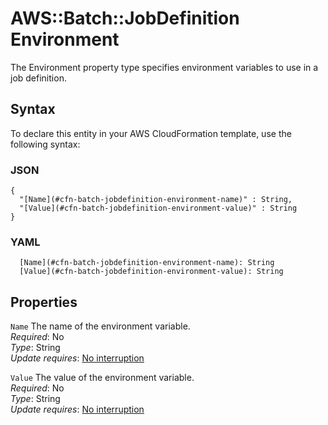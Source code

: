 # AWS::Batch::JobDefinition Environment<a name="aws-properties-batch-jobdefinition-environment"></a>

The Environment property type specifies environment variables to use in a job definition\.

## Syntax<a name="aws-properties-batch-jobdefinition-environment-syntax"></a>

To declare this entity in your AWS CloudFormation template, use the following syntax:

### JSON<a name="aws-properties-batch-jobdefinition-environment-syntax.json"></a>

```
{
  "[Name](#cfn-batch-jobdefinition-environment-name)" : String,
  "[Value](#cfn-batch-jobdefinition-environment-value)" : String
}
```

### YAML<a name="aws-properties-batch-jobdefinition-environment-syntax.yaml"></a>

```
  [Name](#cfn-batch-jobdefinition-environment-name): String
  [Value](#cfn-batch-jobdefinition-environment-value): String
```

## Properties<a name="aws-properties-batch-jobdefinition-environment-properties"></a>

`Name`  <a name="cfn-batch-jobdefinition-environment-name"></a>
The name of the environment variable\.  
*Required*: No  
*Type*: String  
*Update requires*: [No interruption](https://docs.aws.amazon.com/AWSCloudFormation/latest/UserGuide/using-cfn-updating-stacks-update-behaviors.html#update-no-interrupt)

`Value`  <a name="cfn-batch-jobdefinition-environment-value"></a>
The value of the environment variable\.  
*Required*: No  
*Type*: String  
*Update requires*: [No interruption](https://docs.aws.amazon.com/AWSCloudFormation/latest/UserGuide/using-cfn-updating-stacks-update-behaviors.html#update-no-interrupt)